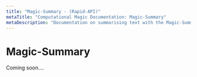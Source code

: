 ```yaml
---
title: "Magic-Summary - (Rapid-API)"
metaTitle: "Computational Magic Documentation: Magic-Summary"
metaDescription: "Documentation on summarising text with the Magic-Summary AI model delivered via Computational Magic using Rapid-API"
---
```



# Magic-Summary

Coming soon....